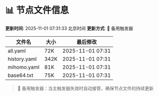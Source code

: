 # 📊 节点文件信息

**更新时间**: 2025-11-01 07:31:33 北京时间
**更新方式**: 🔄 备用触发器

| 文件名 | 大小 | 最后修改 |
|--------|------|----------|
| all.yaml | 72K | 2025-11-01 07:31 |
| history.yaml | 342K | 2025-11-01 07:31 |
| mihomo.yaml | 81K | 2025-11-01 07:31 |
| base64.txt | 75K | 2025-11-01 07:31 |

> 🔄 备用触发器：当主触发器失效时自动接管，确保节点文件的持续更新

